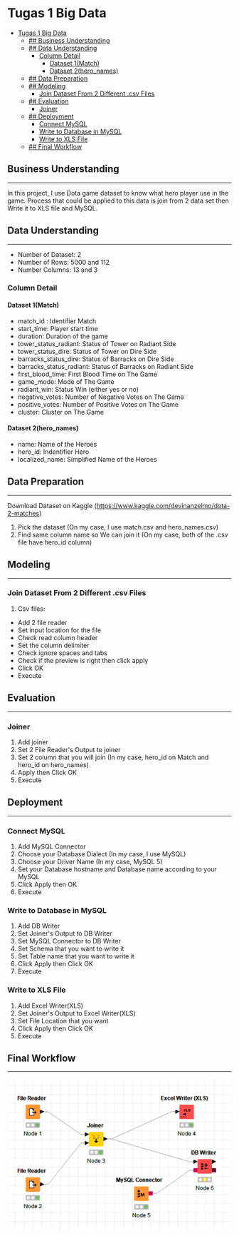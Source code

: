 # Tugas 1 Big Data
- [Tugas 1 Big Data](#tugas-1-big-data)
  - [## Business Understanding](#h2-id%22business-understanding-2489%22business-understandingh2)
  - [## Data Understanding](#h2-id%22data-understanding-2147%22data-understandingh2)
    - [Column Detail](#column-detail)
      - [Dataset 1(Match)](#dataset-1match)
      - [Dataset 2(hero_names)](#dataset-2heronames)
  - [## Data Preparation](#h2-id%22data-preparation-688%22data-preparationh2)
  - [## Modeling](#h2-id%22modeling-684%22modelingh2)
    - [Join Dataset From 2 Different .csv Files](#join-dataset-from-2-different-csv-files)
  - [## Evaluation](#h2-id%22evaluation-680%22evaluationh2)
    - [Joiner](#joiner)
  - [## Deployment](#h2-id%22deployment-676%22deploymenth2)
    - [Connect MySQL](#connect-mysql)
    - [Write to Database in MySQL](#write-to-database-in-mysql)
    - [Write to XLS File](#write-to-xls-file)
  - [## Final Workflow](#h2-id%22final-workflow-674%22final-workflowh2)
## Business Understanding
---
In this project, I use Dota game dataset to know what hero player use in the game. Process that could be applied to this data is join from 2 data set then Write it to XLS file and MySQL.
## Data Understanding
---
* Number of Dataset: 2
* Number of Rows: 5000 and 112
* Number Columns: 13 and 3
  
### Column Detail
#### Dataset 1(Match)
* match_id : Identifier Match
* start_time: Player start time
* duration: Duration of the game
* tower_status_radiant: Status of Tower on Radiant Side
* tower_status_dire: Status of Tower on Dire Side
* barracks_status_dire: Status of Barracks on Dire Side
* barracks_status_radiant: Status of Barracks on Radiant Side
* first_blood_time: First Blood Time on The Game
* game_mode: Mode of The Game
* radiant_win: Status Win (either yes or no)
* negative_votes: Number of Negative Votes on The Game
* positive_votes: Number of Positive Votes on The Game
* cluster: Cluster on The Game
#### Dataset 2(hero_names)
* name: Name of the Heroes
* hero_id: Indentifier Hero
* localized_name: Simplified Name of the Heroes
  
## Data Preparation
---
Download Dataset on Kaggle (https://www.kaggle.com/devinanzelmo/dota-2-matches)
1. Pick the dataset (On my case, I use match.csv and hero_names.csv)
2. Find same column name so We can join it (On my case, both of the .csv file have hero_id column)
## Modeling
---
### Join Dataset From 2 Different .csv Files
1. Csv files:
* Add 2 file reader
* Set input location for the file
* Check read column header
* Set the column delimiter
* Check ignore spaces and tabs
* Check if the preview is right then click apply
* Click OK
* Execute

## Evaluation
---
### Joiner
1. Add joiner
2. Set 2 File Reader's Output to joiner
3. Set 2 column that you will join (In my case, hero_id on Match and hero_id on hero_names)
4. Apply then Click OK
5. Execute
## Deployment
---
### Connect MySQL
1. Add MySQL Connector
2. Choose your Database Dialect (In my case, I use MySQL)
3. Choose your Driver Name (In my case, MySQL 5)
4. Set your Database hostname and Database name according to your MySQL
5. Click Apply then OK
6. Execute
### Write to Database in MySQL
1. Add DB Writer
2. Set Joiner's Output to DB Writer
3. Set MySQL Connector to DB Writer
4. Set Schema that you want to write it
5. Set Table name that you want to write it
6. Click Apply then Click OK
7. Execute
### Write to XLS File
1. Add Excel Writer(XLS)
2. Set Joiner's Output to Excel Writer(XLS)
3. Set File Location that you want
4. Click Apply then Click OK
5. Execute
## Final Workflow
---
![GAGAL](https://github.com/ikul1234/BigData_Tugas1/blob/master/img/1582057589488.jpg "Final Workflow")
